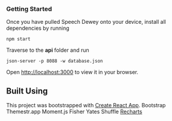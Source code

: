 

### Getting Started

Once you have pulled Speech Dewey onto your device, install all dependencies by running

`npm start`

Traverse to the <b>api</b> folder and run

`json-server -p 8088 -w database.json`

Open [http://localhost:3000](http://localhost:3000) to view it in your browser.

###

## Built Using

This project was bootstrapped with [Create React App](https://github.com/facebook/create-react-app).
Bootstrap
Themestr.app
Moment.js
Fisher Yates Shuffle
[Recharts](https://www.npmjs.com/package/recharts)

